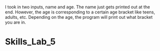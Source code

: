 I took in two inputs, name and age. The name just gets printed out at the end. However, the age is corresponding to a certain age bracket like teens, adults, etc. Depending on the age, the program will print out what bracket you are in.  
# Skills_Lab_5
